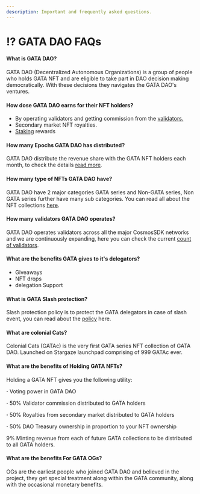 ```yaml
---
description: Important and frequently asked questions.
---
```


# ⁉ GATA DAO FAQs

#### What is GATA DAO?

GATA DAO (Decentralized Autonomous Organizations) is a group of people who holds GATA NFT and are eligible to take part in DAO decision making democratically. With these decisions they navigates the GATA DAO's ventures.&#x20;

#### How dose GATA DAO earns for their NFT holders?

* By operating validators and getting commission from the [validators.](about-gata-dao/dao-ventures/gata-validators/)
* Secondary market NFT royalties.
* [Staking](about-gata-dao/dao-ventures/gata-staking-delegations.md) rewards&#x20;

#### How many Epochs GATA DAO has distributed?

GATA DAO distribute the revenue share with the GATA NFT holders each month, to check the details [read more](about-gata-dao/dao-revenue-distribution.md)_._&#x20;

#### How many type of NFTs GATA DAO have?&#x20;

GATA DAO have 2 major categories GATA series and Non-GATA series, Non GATA series further have many sub categories. You can read all about the NFT collections [here](about-gata-dao/dao-ventures/nft-collections/).&#x20;

#### How many validators GATA DAO operates?

GATA DAO operates validators across all the major CosmosSDK networks and we are continuously expanding, here you can check the current [count of validators](about-gata-dao/dao-ventures/gata-validators/). &#x20;

#### What are the benefits GATA gives to it's delegators?

* Giveaways
* NFT drops&#x20;
* delegation Support

#### What is GATA Slash protection?

Slash protection policy is to protect the GATA delegators in case of slash event, you can read about the [policy](about-gata-dao/dao-ventures/gata-validators/slash-protection-policy.md) here.&#x20;

#### What are colonial Cats?

Colonial Cats (GATAc) is the very first GATA series NFT collection of GATA DAO. Launched on Stargaze launchpad comprising of 999 GATAc ever.&#x20;

#### What are the benefits of Holding GATA NFTs?

Holding a GATA NFT gives you the following utility:

**·**        Voting power in GATA DAO

**·**        50% Validator commission distributed to GATA holders

**·**       50% Royalties from secondary market distributed to GATA holders

**·**        50% DAO Treasury ownership in proportion to your NFT ownership

9% Minting revenue from each of future GATA collections to be distributed to all GATA holders.

#### What are the benefits For GATA OGs?

OGs are the earliest people who joined GATA DAO and believed in the project, they get special treatment along within the GATA community, along with the occasional monetary benefits.&#x20;

